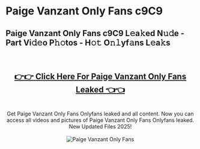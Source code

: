 # Paige Vanzant Only Fans c9C9

<h2>Paige Vanzant Only Fans c9C9  L𝚎a𝚔ed N𝚞𝚍e - Part Vi𝚍𝚎o P𝚑𝚘tos - H𝚘𝚝 O𝚗𝚕yf𝚊ns L𝚎a𝚔s</h2>
<br>
<div align="center">
<h2><a href="https://213.232.235.80/live/video.php?q=paige-vanzant-only-fans" rel="nofollow">👉👉 Click Here For Paige Vanzant Only Fans Leaked 👈👈</a></h2>

<br>
Get Paige Vanzant Only Fans Onlyfans leaked and all content. Now you can access all videos and pictures of Paige Vanzant Only Fans Onlyfans leaked. New Updated Files 2025!
<br>
<br>
<a href="https://213.232.235.80/live/video.php?q=paige-vanzant-only-fans" rel="nofollow" data-target="animated-image.originalLink"><img src="https://i.imgur.com/dJHk4Zq.gif" alt="Paige Vanzant Only Fans" style="max-width: 100%; display: inline-block;" data-target="animated-image.originalImage"></a>
</div>
<br>